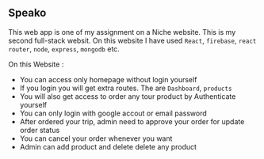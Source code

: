 ## Speako

This web app is one of my assignment on a Niche website. This is my second full-stack websit. On this website I have used `React`, `firebase`, `react router`, `node`, `express`, `mongodb` etc.

On this Website :

- You can access only homepage without login yourself
- If you login you will get extra routes. The are `Dashboard`, `products`
- You will also get access to order any tour product by Authenticate yourself
- You can only login with google accout or email password
- After ordered your trip, admin need to approve your order for update order status
- You can cancel your order whenever you want
- Admin can add product and delete delete any product
